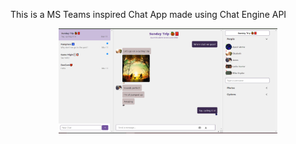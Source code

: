 This is a MS Teams inspired Chat App made using Chat Engine API

<p align="center">
  <img src="src/Overview.png" width="350" title="hover text">
<!--   <img src="./src/Overview" width="350" alt="accessibility text"> -->
</p>
